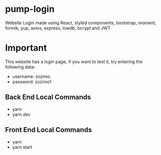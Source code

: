 # pump-login
Website Login made using React, styled components, bootstrap, moment, formik, yup, axios, express, lowdb, bcrypt and JWT
# Important
This website has a login page, if you want to test it, try entering the following data:

* username: zozimo
* password: zozimo1
## Back End Local Commands
* yarn
* yarn dev

## Front End Local Commands
* yarn
* yarn start


